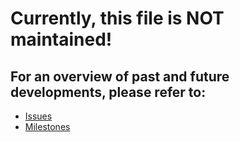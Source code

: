 # Currently, this file is NOT maintained!

## For an overview of past and future developments, please refer to:
- [Issues](https://github.com/ETA444/datasafari/issues)
- [Milestones](https://github.com/ETA444/datasafari/milestones)
